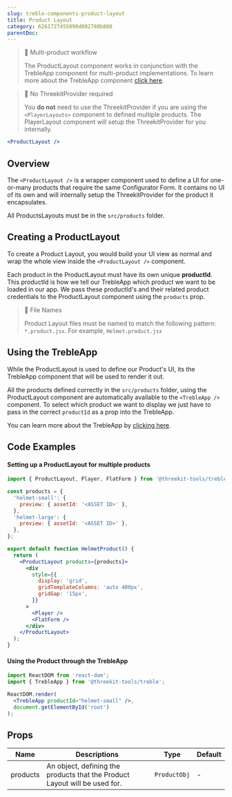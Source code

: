 ```yaml
---
slug: treble-components-product-layout
title: Product Layout
category: 6261727455090d002780b880
parentDoc:
---
```


> 📘 Multi-product workflow
>
> The ProductLayout component works in conjunction with the TrebleApp component for multi-product implementations. To learn more about the TrebleApp component [click here](components-treble-app).

> 🚧 No ThreekitProvider required
>
> You **do not** need to use the ThreekitProvider if you are using the `<PlayerLayouts>` component to defined multiple products. The PlayerLayout component will setup the ThreekitProvider for you internally.

```jsx
<ProductLayout />
```

## Overview

The `<ProductLayout />` is a wrapper component used to define a UI for one-or-many products that require the same Configurator Form. It contains no UI of its own and will internally setup the ThreekitProvider for the product it encapsulates.

All ProductsLayouts must be in the `src/products` folder.

## Creating a ProductLayout

To create a Product Layout, you would build your UI view as normal and wrap the whole view inside the `<ProductLayout />` component.

Each product in the ProductLayout must have its own unique **productId**. This productId is how we tell our TrebleApp which product we want to be loaded in our app. We pass these productId's and their related product credentials to the ProductLayout component using the `products` prop.

> 🚧 File Names
>
> Product Layout files must be named to match the following pattern: `*.product.jsx`. For example, `Helmet.product.jsx`

## Using the TrebleApp

While the ProductLayout is used to define our Product's UI, its the TrebleApp component that will be used to render it out.

All the products defined correctly in the `src/products` folder, using the ProductLayout component are automatically available to the `<TrebleApp />` component. To select which product we want to display we just have to pass in the correct `productId` as a prop into the TrebleApp.

You can learn more about the TrebleApp by [clicking here](components-treble-app).

## Code Examples

#### Setting up a ProductLayout for multiple products

```jsx
import { ProductLayout, Player, FlatForm } from '@threekit-tools/treble';

const products = {
  'helmet-small': {
    preview: { assetId: '<ASSET ID>' },
  },
  'helmet-large': {
    preview: { assetId: '<ASSET ID>' },
  },
};

export default function HelmetProduct() {
  return (
    <ProductLayout products={products}>
      <div
        style={{
          display: 'grid',
          gridTemplateColumns: 'auto 400px',
          gridGap: '15px',
        }}
      >
        <Player />
        <FlatForm />
      </div>
    </ProductLayout>
  );
}
```

#### Using the Product through the TrebleApp

```jsx
import ReactDOM from 'react-dom';
import { TrebleApp } from '@threekit-tools/treble';

ReactDOM.render(
  <TrebleApp productId="helmet-small" />,
  document.getElementById('root')
);
```

## Props

| Name     | Descriptions                                                               | Type         | Default |
| -------- | -------------------------------------------------------------------------- | ------------ | ------- |
| products | An object, defining the products that the Product Layout will be used for. | `ProductObj` | -       |
